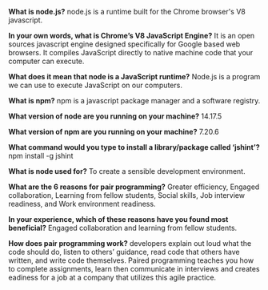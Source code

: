 **What is node.js?**
node.js is a runtime built for the Chrome browser's V8 javascript.

**In your own words, what is Chrome’s V8 JavaScript Engine?**
It is an open sources javascript engine designed specifically for Google based web browsers. It compiles JavaScript directly to native machine code that your computer can execute.

**What does it mean that node is a JavaScript runtime?**
Node.js is a program we can use to execute JavaScript on our computers.

**What is npm?**
npm is a javascript package manager and a software registry.

**What version of node are you running on your machine?**
14.17.5

**What version of npm are you running on your machine?**
7.20.6

**What command would you type to install a library/package called ‘jshint’?**
npm install -g jshint

**What is node used for?**
To create a sensible development environment.

**What are the 6 reasons for pair programming?**
Greater efficiency, Engaged collaboration, Learning from fellow students, Social skills, Job interview readiness, and Work environment readiness.

**In your experience, which of these reasons have you found most beneficial?**
Engaged collaboration and learning from fellow students.

**How does pair programming work?**
developers explain out loud what the code should do, listen to others’ guidance, read code that others have written, and write code themselves. Paired programming teaches you how to complete assignments, learn then communicate in interviews and creates eadiness for a job at a company that utilizes this agile practice.

